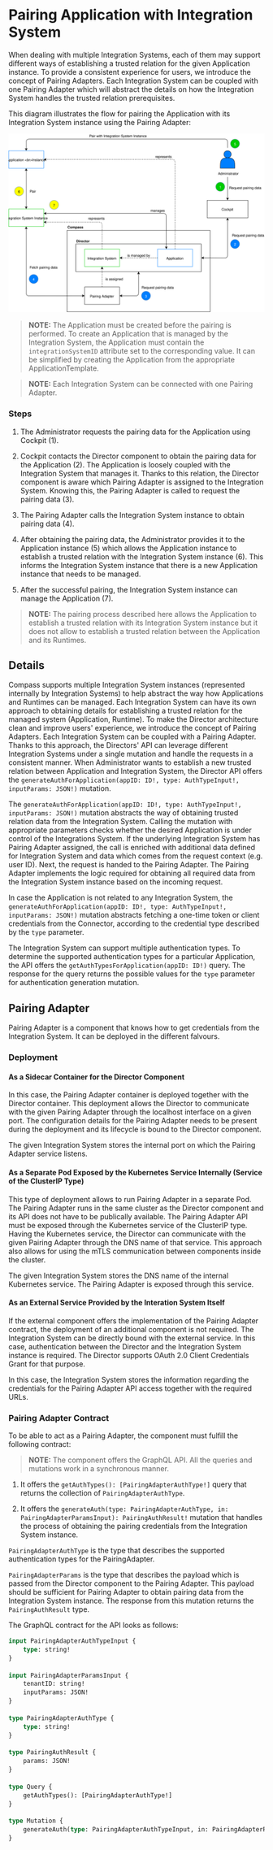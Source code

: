 # Pairing Application with Integration System


When dealing with multiple Integration Systems, each of them may support different ways of establishing a trusted relation for the given Application instance. To provide a consistent experience for users, we introduce the concept of Pairing Adapters. Each Integration System can be coupled with one Pairing Adapter which will abstract the details on how the Integration System handles the trusted relation prerequisites.


This diagram illustrates the flow for pairing the Application with its Integration System instance using the Pairing Adapter:

![Integration System Instance Pairing Adapter](./external-broker-pairing-adapter.svg)

>**NOTE:** The Application must be created before the pairing is performed. To create an Application that is managed by the Integration System, the Application must contain the `integrationSystemID` attribute set to the corresponding value. It can be simplified by creating the Application from the appropriate ApplicationTemplate. 

>**NOTE:** Each Integration System can be connected with one Pairing Adapter.

### Steps

1. The Administrator requests the pairing data for the Application using Cockpit (1).

1. Cockpit contacts the Director component to obtain the pairing data for the Application (2). The Application is loosely coupled with the Integration System that manages it. Thanks to this relation, the Director component is aware which Pairing Adapter is assigned to the Integration System. Knowing this, the Pairing Adapter is called to request the pairing data (3).

1. The Pairing Adapter calls the Integration System instance to obtain pairing data (4).

1. After obtaining the pairing data, the Administrator provides it to the Application instance (5) which allows the Application instance to establish a trusted relation with the Integration System instance (6). This informs the Integration System instance that there is a new Application instance that needs to be managed.

1. After the successful pairing, the Integration System instance can manage the Application (7).

>**NOTE:** The pairing process described here allows the Application to establish a trusted relation with its Integration System instance but it does not allow to establish a trusted relation between the Application and its Runtimes.

## Details

Compass supports multiple Integration System instances (represented internally by Integration Systems) to help abstract the way how Applications and Runtimes can be managed. Each Integration System can have its own approach to obtaining details for establishing a trusted relation for the managed system (Application, Runtime). To make the Director architecture clean and improve users' experience, we introduce the concept of Pairing Adapters. Each Integration System can be coupled with a Pairing Adapter. Thanks to this approach, the Directors' API can leverage different Integration Systems under a single mutation and handle the requests in a consistent manner. When Administrator wants to establish a new trusted relation between Application and Integration System, the Director API offers the `generateAuthForApplication(appID: ID!, type: AuthTypeInput!, inputParams: JSON!)` mutation.

The `generateAuthForApplication(appID: ID!, type: AuthTypeInput!, inputParams: JSON!)` mutation abstracts the way of obtaining trusted relation data from the Integration System. Calling the mutation with appropriate parameters checks whether the desired Application is under control of the Integrations System. If the underlying Integration System has Pairing Adapter assigned, the call is enriched with additional data defined for Integration System and data which comes from the request context (e.g. user ID). Next, the request is handed to the Pairing Adapter. The Pairing Adapter implements the logic required for obtaining all required data from the Integration System instance based on the incoming request.

In case the Application is not related to any Integration System, the `generateAuthForApplication(appID: ID!, type: AuthTypeInput!, inputParams: JSON!)` mutation abstracts fetching a one-time token or client credentials from the Connector, according to the credential type described by the `type` parameter.

The Integration System can support multiple authentication types. To determine the supported authentication types for a particular Application, the API offers the `getAuthTypesForApplication(appID: ID!)` query. The response for the query returns the possible values for the `type` parameter for authentication generation mutation.

## Pairing Adapter

Pairing Adapter is a component that knows how to get credentials from the Integration System. It can be deployed in the different falvours.

### Deployment

#### As a Sidecar Container for the Director Component

In this case, the Pairing Adapter container is deployed together with the Director container. This deployment allows the Director to communicate with the given Pairing Adapter through the localhost interface on a given port. The configuration details for the Pairing Adapter needs to be present during the deployment and its lifecycle is bound to the Director component.

The given Integration System stores the internal port on which the Pairing Adapter service listens.

#### As a Separate Pod Exposed by the Kubernetes Service Internally (Service of the ClusterIP Type)

This type of deployment allows to run Pairing Adapter in a separate Pod. The Pairing Adapter runs in the same cluster as the Director component and its API does not have to be publically available. The Pairing Adapter API must be exposed through the Kubernetes service of the ClusterIP type. Having the Kubernetes service, the Director can communicate with the given Pairing Adapter through the DNS name of that service. This approach also allows for using the mTLS communication between components inside the cluster.

The given Integration System stores the DNS name of the internal Kubernetes service. The Pairing Adapter is exposed through this service.

#### As an External Service Provided by the Interation System Itself

If the external component offers the implementation of the Pairing Adapter contract, the deployment of an additional component is not required. The Integration System can be directly bound with the external service. In this case, authentication between the Director and the Integration System instance is required. The Director supports OAuth 2.0 Client Credentials Grant for that purpose.

In this case, the Integration System stores the information regarding the credentials for the Pairing Adapter API access together with the required URLs.

### Pairing Adapter Contract

To be able to act as a Pairing Adapter, the component must fulfill the following contract:

>**NOTE:** The component offers the GraphQL API. All the queries and mutations work in a synchronous manner.

1. It offers the `getAuthTypes(): [PairingAdapterAuthType!]` query that returns the collection of `PairingAdapterAuthType`.

1. It offers the `generateAuth(type: PairingAdapterAuthType, in: PairingAdapterParamsInput): PairingAuthResult!` mutation that handles the process of obtaining the pairing credentials from the Integration System instance.

`PairingAdapterAuthType` is the type that describes the supported authentication types for the PairingAdapter.

`PairingAdapterParams` is the type that describes the payload which is passed from the Director component to the Pairing Adapter. This payload should be sufficient for Pairing Adapter to obtain pairing data from the Integration System instance. The response from this mutation returns the `PairingAuthResult` type.

The GraphQL contract for the API looks as follows:

```graphql
input PairingAdapterAuthTypeInput {
    type: string!
}

input PairingAdapterParamsInput {
    tenantID: string!
    inputParams: JSON!
}

type PairingAdapterAuthType {
    type: string!
}

type PairingAuthResult {
    params: JSON!
}

type Query {
    getAuthTypes(): [PairingAdapterAuthType!]
}

type Mutation {
    generateAuth(type: PairingAdapterAuthTypeInput, in: PairingAdapterParamsInput): PairingAuthResult!
}
```

